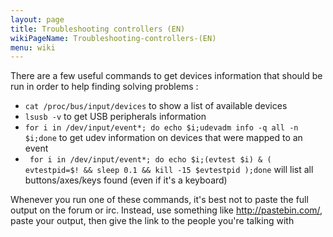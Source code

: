 ```yaml
---
layout: page
title: Troubleshooting controllers (EN)
wikiPageName: Troubleshooting-controllers-(EN)
menu: wiki
---
```


There are a few useful commands to get devices information that should be run in order to help finding solving problems :
- `cat /proc/bus/input/devices` to show a list of available devices
- `lsusb -v` to get USB peripherals information
- `for i in /dev/input/event*; do echo $i;udevadm info -q all -n $i;done` to get udev information on devices that were mapped to an event
- ` for i in /dev/input/event*; do echo $i;(evtest $i) & ( evtestpid=$! && sleep 0.1 && kill -15 $evtestpid );done` will list all buttons/axes/keys found (even if it's a keyboard)

Whenever you run one of these commands, it's best not to paste the full output on the forum or irc. Instead, use something like http://pastebin.com/, paste your output, then give the link to the people you're talking with
